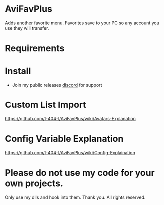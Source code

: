 # AviFavPlus
Adds another favorite menu. Favorites save to your PC so any account you use they will transfer.


# Requirements

# Install
- Join my public releases [discord](https://discord.gg/PMmbwc2) for support

# Custom List Import
https://github.com/l-404-l/AviFavPlus/wiki/Avatars-Explanation

# Config Variable Explanation
https://github.com/l-404-l/AviFavPlus/wiki/Config-Explaination

# Please do not use my code for your own projects.
Only use my dlls and hook into them. Thank you.
All rights reserved.
